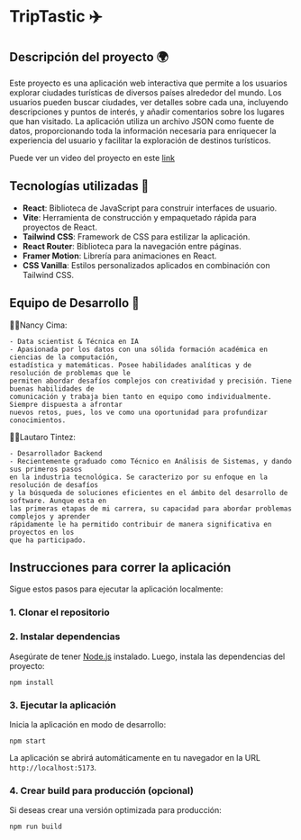 # TripTastic ✈️

## Descripción del proyecto 🌍

Este proyecto es una aplicación web interactiva que permite a los usuarios explorar ciudades turísticas de diversos países alrededor del mundo. Los usuarios pueden buscar ciudades, ver detalles sobre cada una, incluyendo descripciones y puntos de interés, y añadir comentarios sobre los lugares que han visitado. La aplicación utiliza un archivo JSON como fuente de datos, proporcionando toda la información necesaria para enriquecer la experiencia del usuario y facilitar la exploración de destinos turísticos.

Puede ver un video del proyecto en este [link](https://www.youtube.com/watch?v=bqJrGCdgwkY)

## Tecnologías utilizadas 🚀

- **React**: Biblioteca de JavaScript para construir interfaces de usuario.
- **Vite**: Herramienta de construcción y empaquetado rápida para proyectos de React.
- **Tailwind CSS**: Framework de CSS para estilizar la aplicación.
- **React Router**: Biblioteca para la navegación entre páginas.
- **Framer Motion**: Librería para animaciones en React.
- **CSS Vanilla**: Estilos personalizados aplicados en combinación con Tailwind CSS.

## Equipo de Desarrollo 👥

👩‍💻Nancy Cima:

    - Data scientist & Técnica en IA
    - Apasionada por los datos con una sólida formación académica en ciencias de la computación,
    estadística y matemáticas. Posee habilidades analíticas y de resolución de problemas que le
    permiten abordar desafíos complejos con creatividad y precisión. Tiene buenas habilidades de
    comunicación y trabaja bien tanto en equipo como individualmente. Siempre dispuesta a afrontar
    nuevos retos, pues, los ve como una oportunidad para profundizar conocimientos.

🧑‍💻Lautaro Tintez:

    - Desarrollador Backend
    - Recientemente graduado como Técnico en Análisis de Sistemas, y dando sus primeros pasos
    en la industria tecnológica. Se caracterizo por su enfoque en la resolución de desafíos
    y la búsqueda de soluciones eficientes en el ámbito del desarrollo de software. Aunque esta en
    las primeras etapas de mi carrera, su capacidad para abordar problemas complejos y aprender
    rápidamente le ha permitido contribuir de manera significativa en proyectos en los
    que ha participado.

## Instrucciones para correr la aplicación

Sigue estos pasos para ejecutar la aplicación localmente:

### 1. Clonar el repositorio

### 2. Instalar dependencias

Asegúrate de tener [Node.js](https://nodejs.org/) instalado. Luego, instala las dependencias del proyecto:

```
npm install
```

### 3. Ejecutar la aplicación

Inicia la aplicación en modo de desarrollo:

```
npm start
```

La aplicación se abrirá automáticamente en tu navegador en la URL `http://localhost:5173`.

### 4. Crear build para producción (opcional)

Si deseas crear una versión optimizada para producción:

```
npm run build
```

